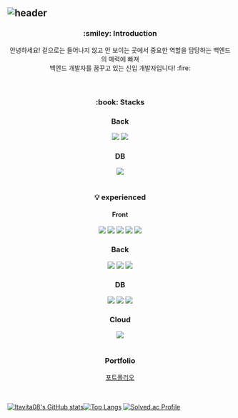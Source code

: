 ![header](https://capsule-render.vercel.app/api?type=transparent&color=auto&height=100&section=header&text=YeongJun%20GitHub&fontSize=50&fontColor=99ccff)
--
<div align="center"><h3>:smiley: Introduction</h3></div>
<div align="center">안녕하세요! 겉으로는 들어나지 않고 안 보이는 곳에서 중요한 역할을 담당하는 백엔드의 매력에 빠져</div>
<div align="center">백엔드 개발자를 꿈꾸고 있는 신입 개발자입니다! :fire:</div>
<br/> 
<br/> 
<div align="center"><h3>:book: Stacks</h3></div>
<div align="center"><h3>Back</h3></div>
<div align="center"> 
<img src="https://img.shields.io/badge/Spring Boot-6DB33F?style=flat&logo=Spring Boot&logoColor=white"/>
<img src="https://img.shields.io/badge/Java-007396?style=flat&logo=Java&logoColor=white"/>
</div>
<div align="center"><h3>DB</h3></div>
<div align="center">
<img src="https://img.shields.io/badge/MySQL-4479A1?style=flat&logo=MySQL&logoColor=white"/>  
</div>
<br/> 
<div align="center"><h3>💡 experienced</h3></div>
<div align="center"><h4>Front</h4></div>
<div align="center">
<img src="https://img.shields.io/badge/React-61DAFB?style=flat&logo=React&logoColor=white"/>  
<img src="https://img.shields.io/badge/JavaScript-F7DF1E?style=flat&logo=JavaScript&logoColor=white"/>
<img src="https://img.shields.io/badge/HTML5-E34F26?style=flat&logo=HTML5&logoColor=white"/>
<img src="https://img.shields.io/badge/Flutter-02569B?style=flat&logo=Flutter&logoColor=white"/>
<img src="https://img.shields.io/badge/Dart-0175C2?style=flat&logo=Dart&logoColor=white"/>
</div>
<div align="center"><h3>Back</h3></div>
<div align="center">
<img src="https://img.shields.io/badge/Python-3776AB?style=flat&logo=Python&logoColor=white"/>
<img src="https://img.shields.io/badge/Flask-000000?style=flat&logo=Flask&logoColor=white"/>
<img src="https://img.shields.io/badge/Node.js-339933?style=flat&logo=Node.js&logoColor=white"/>
</div>
<div align="center"><h3>DB</h3></div>
<div align="center">
<img src="https://img.shields.io/badge/Elasticsearch-005571F?style=flat&logo=Elasticsearch&logoColor=white"/>
<img src="https://img.shields.io/badge/Logstash-005571?style=flat&logo=Logstash&logoColor=white"/>
  <img src="https://img.shields.io/badge/Redis-DC382D?style=flat&logo=Redis&logoColor=white"/>
</div>
<div align="center"><h3>Cloud</h3></div>
<div align="center">
<img src="https://img.shields.io/badge/Amazon AWS-232F3E?style=flat&logo=Amazon AWS&logoColor=white"/>  
</div>   
<br/>
<div align="center"><h3>Portfolio</h3></div>
<div align="center">
  <a href="https://itavita08.notion.site/itavita08/ab07b6dcb6824db2869b254db92df0b7">포트폴리오</a>
</div>   
<br/>
<br/>


[![Itavita08's GitHub stats](https://github-readme-stats.vercel.app/api?username=itavita08)]()[![Top Langs](https://github-readme-stats.vercel.app/api/top-langs/?username=itavita08&hide=jupyter%20notebook,javascript&layout=compact)](https://github.com/itavita08/github-readme-stats) [![Solved.ac Profile](http://mazassumnida.wtf/api/v2/generate_badge?boj=tkfkd1108)](https://solved.ac/tkfkd1108/)

